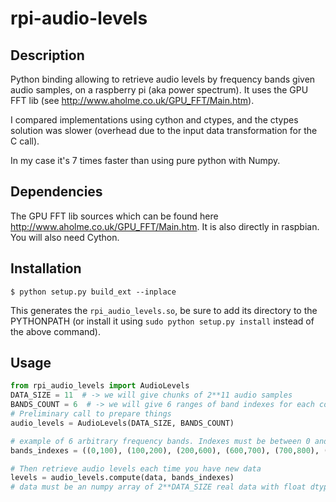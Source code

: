 # rpi-audio-levels

## Description

Python binding allowing to retrieve audio levels by frequency bands given audio samples, on
a raspberry pi (aka power spectrum).
It uses the GPU FFT lib (see http://www.aholme.co.uk/GPU_FFT/Main.htm).

I compared implementations using cython and ctypes, and the ctypes solution was slower
(overhead due to the input data transformation for the C call).

In my case it's 7 times faster than using pure python with Numpy.

## Dependencies

The GPU FFT lib sources which can be found here http://www.aholme.co.uk/GPU_FFT/Main.htm.
It is also directly in raspbian.
You will also need Cython.

## Installation

    $ python setup.py build_ext --inplace

This generates the `rpi_audio_levels.so`, be sure to add its directory to the PYTHONPATH
(or install it using ``sudo python setup.py install`` instead of the above command).

## Usage

```python
from rpi_audio_levels import AudioLevels
DATA_SIZE = 11  # -> we will give chunks of 2**11 audio samples
BANDS_COUNT = 6  # -> we will give 6 ranges of band indexes for each computation
# Preliminary call to prepare things
audio_levels = AudioLevels(DATA_SIZE, BANDS_COUNT)

# example of 6 arbitrary frequency bands. Indexes must be between 0 and 2**(DATA_SIZE - 1)
bands_indexes = ((0,100), (100,200), (200,600), (600,700), (700,800), (800,1024))

# Then retrieve audio levels each time you have new data
levels = audio_levels.compute(data, bands_indexes)
# data must be an numpy array of 2**DATA_SIZE real data with float dtype (np.float32), with only 1 dimmension.
```
